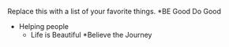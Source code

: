 Replace this with a list of your favorite things.
*BE Good Do Good
* Helping people
   * Life is Beautiful
   *Believe the Journey
